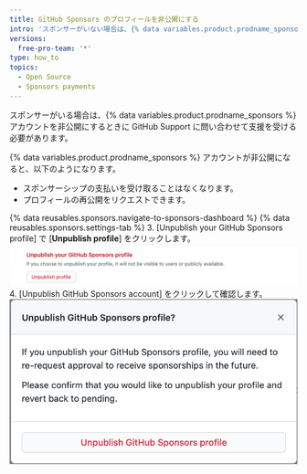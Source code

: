 ```yaml
---
title: GitHub Sponsors のプロフィールを非公開にする
intro: 'スポンサーがいない場合は、{% data variables.product.prodname_sponsors %} のプロフィールを非公開にすることができます。'
versions:
  free-pro-team: '*'
type: how_to
topics:
  - Open Source
  - Sponsors payments
---
```


スポンサーがいる場合は、{% data variables.product.prodname_sponsors %} アカウントを非公開にするときに GitHub Support に問い合わせて支援を受ける必要があります。

{% data variables.product.prodname_sponsors %} アカウントが非公開になると、以下のようになります。
- スポンサーシップの支払いを受け取ることはなくなります。
- プロフィールの再公開をリクエストできます。

{% data reusables.sponsors.navigate-to-sponsors-dashboard %}
{% data reusables.sponsors.settings-tab %}
3. [Unpublish your GitHub Sponsors profile] で [**Unpublish profile**] をクリックします。 ![[Unpublish profile] ボタン](/assets/images/help/sponsors/unpublish-profile-button.png)
4. [Unpublish GitHub Sponsors account] をクリックして確認します。 ![[Unpublish GitHub Sponsors profile] ボタン](/assets/images/help/sponsors/unpublish-profile-dialog.png)
